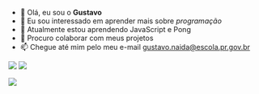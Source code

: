 - 👋 Olá, eu sou o **Gustavo** 
- 👀 Eu sou interessado em aprender mais sobre *programação*
- 🌱 Atualmente estou aprendendo JavaScript e Pong
- 💞️ Procuro colaborar com meus projetos 
- 📫 Chegue até mim pelo meu e-mail gustavo.naida@escola.pr.gov.br

![](https://img.shields.io/badge/JavaScript-323330?style=for-the-badge&logo=javascript&logoColor=F7DF1E)
![](https://img.shields.io/badge/Scratch-4D97FF?style=for-the-badge&logo=Scratch&logoColor=white)

<a href = "mailto:coloque-o-seu-e-mail-aqui"><img src="https://img.shields.io/badge/Gmail-D14836?style=for-the-badge&logo=gmail&logoColor=white" target="_blank"></a>

